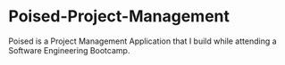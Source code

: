 # Poised-Project-Management
Poised is a Project Management Application that I build while attending a Software Engineering Bootcamp. 
